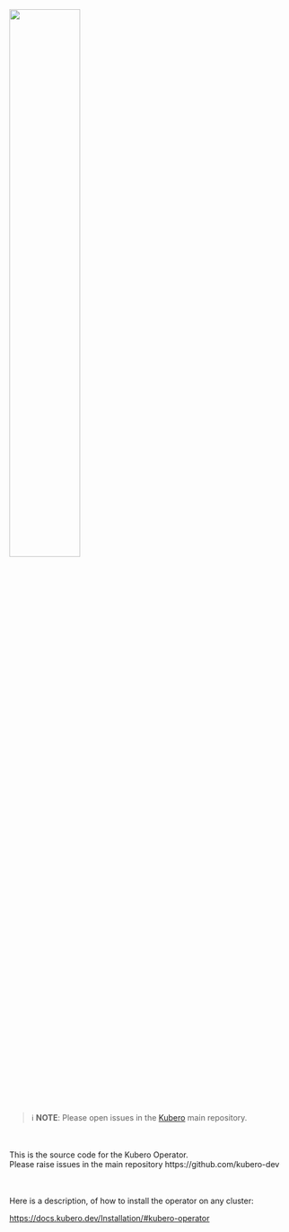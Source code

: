 <img width="50%" src="https://raw.githubusercontent.com/kubero-dev/kubero/main/docs/logo/kubero-logo-horizontal.png">

> ℹ️ **NOTE**: Please open issues in the [Kubero](https://github.com/kubero-dev/kubero/issues) main repository.

<br>
<br>
This is the source code for the Kubero Operator. 
<br>
Please raise issues in the main repository
https://github.com/kubero-dev 
<br>
<br>
<br>

Here is a description, of how to install the operator on any cluster:

https://docs.kubero.dev/Installation/#kubero-operator 
